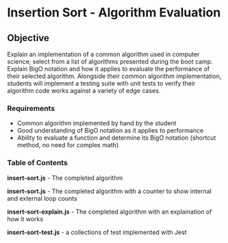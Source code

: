 # Insertion Sort - Algorithm Evaluation

## Objective

Explain an implementation of a common algorithm used in computer science; select from a list of algorithms presented during the boot camp. Explain BigO notation and how it applies to evaluate the performance of their selected algorithm. Alongside their common algorithm implementation, students will implement a testing suite with unit tests to verify their algorithm code works against a variety of edge cases.

### Requirements

- Common algorithm implemented by hand by the student
- Good understanding of BigO notation as it applies to performance
- Ability to evaluate a function and determine its BigO notation (shortcut method, no need for complex math)

### Table of Contents
**insert-sort.js**
    - The completed algorithm

**insert-sort.js**
    - The completed algorithm with a counter to show internal
    and external loop counts

**insert-sort-explain.js**
    - The completed algorithm with an explaination of how it works

**insert-sort-test.js**
    - a collections of test implemented with Jest